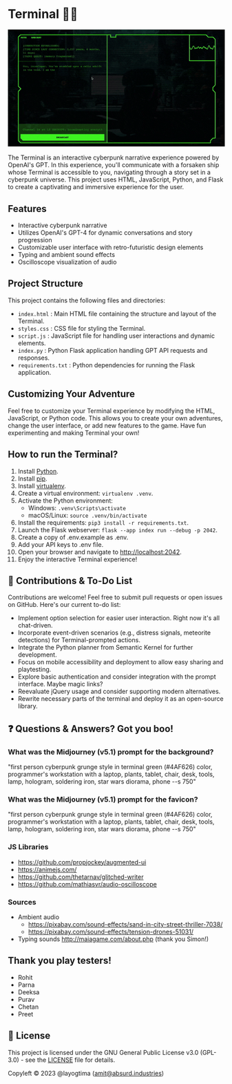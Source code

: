# Terminal 🌌🚀

![Alt text](/docs/images/terminal.gif?raw=true "Terminal Interface")

The Terminal is an interactive cyberpunk narrative experience powered by OpenAI's GPT. In this experience, you'll communicate with a forsaken ship whose Terminal is accessible to you, navigating through a story set in a cyberpunk universe. This project uses HTML, JavaScript, Python, and Flask to create a captivating and immersive experience for the user.

## Features

- Interactive cyberpunk narrative
- Utilizes OpenAI's GPT-4 for dynamic conversations and story progression
- Customizable user interface with retro-futuristic design elements
- Typing and ambient sound effects
- Oscilloscope visualization of audio

## Project Structure

This project contains the following files and directories:

- `index.html` : Main HTML file containing the structure and layout of the Terminal.
- `styles.css` : CSS file for styling the Terminal.
- `script.js` : JavaScript file for handling user interactions and dynamic elements.
- `index.py` : Python Flask application handling GPT API requests and responses.
- `requirements.txt` : Python dependencies for running the Flask application.

## Customizing Your Adventure

Feel free to customize your Terminal experience by modifying the HTML, JavaScript, or Python code. This allows you to create your own adventures, change the user interface, or add new features to the game. Have fun experimenting and making Terminal your own!

## How to run the Terminal?

1. Install [Python](https://www.python.org/downloads/).
2. Install [pip](https://pip.pypa.io/en/stable/installing/).
3. Install [virtualenv](https://virtualenv.pypa.io/en/latest/installation.html).
4. Create a virtual environment: `virtualenv .venv`.
5. Activate the Python environment:
   - Windows: `.venv\Scripts\activate`
   - macOS/Linux: `source .venv/bin/activate`
6. Install the requirements: `pip3 install -r requirements.txt`.
7. Launch the Flask webserver: `flask --app index run --debug -p 2042`.
8. Create a copy of .env.example as .env.
9. Add your API keys to .env file.
10. Open your browser and navigate to [http://localhost:2042](http://localhost:2042).
11. Enjoy the interactive Terminal experience!

## 🤝 Contributions & To-Do List

Contributions are welcome! Feel free to submit pull requests or open issues on GitHub. Here's our current to-do list:

- Implement option selection for easier user interaction. Right now it's all chat-driven.
- Incorporate event-driven scenarios (e.g., distress signals, meteorite detections) for Terminal-prompted actions.
- Integrate the Python planner from Semantic Kernel for further development.
- Focus on mobile accessibility and deployment to allow easy sharing and playtesting.
- Explore basic authentication and consider integration with the prompt interface. Maybe magic links?
- Reevaluate jQuery usage and consider supporting modern alternatives.
- Rewrite necessary parts of the terminal and deploy it as an open-source library.

## ❓ Questions & Answers? Got you boo!

### What was the Midjourney (v5.1) prompt for the background? 

"first person cyberpunk grunge style in terminal green (#4AF626) color, programmer's workstation with a laptop, plants, tablet, chair, desk, tools, lamp, hologram, soldering iron, star wars diorama, phone --s 750"

### What was the Midjourney (v5.1) prompt for the favicon? 

"first person cyberpunk grunge style in terminal green (#4AF626) color, programmer's workstation with a laptop, plants, tablet, chair, desk, tools, lamp, hologram, soldering iron, star wars diorama, phone --s 750"

### JS Libraries
- https://github.com/propjockey/augmented-ui
- https://animejs.com/
- https://github.com/thetarnav/glitched-writer
- https://github.com/mathiasvr/audio-oscilloscope

### Sources
- Ambient audio
  - https://pixabay.com/sound-effects/sand-in-city-street-thriller-7038/
  - https://pixabay.com/sound-effects/tension-drones-51031/
- Typing sounds
    http://maiagame.com/about.php (thank you Simon!)

## Thank you play testers!
- Rohit
- Parna
- Deeksa
- Purav
- Chetan
- Preet

## 📄 License

This project is licensed under the GNU General Public License v3.0 (GPL-3.0) - see the [LICENSE](LICENSE) file for details.

Copyleft © 2023 @layogtima (amit@absurd.industries)
